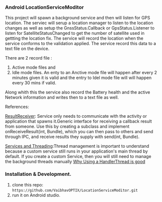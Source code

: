 ### Android LocationServiceModitor

This project will spawn a background service and then will listen for GPS location. The serviec will serup a location manager to listen to the location changes as well as setup the GnssStatus.Callback or GpsStatus.Listener to listen for SatelliteStatusChanged to get the number of satellite used in gettting the location fix.
The service will record the location when the service conforms to the validation applied. The service record this data to a text file on the device.

There are 2 record file :
1. Active mode files and 
2. Idle mode files. 
An enty to an Anctive mode file will happen after every 2 minutes given it is valid and the entry to Idel mode file will will happen every 30 mins if valid.

Along whith this the service also record the Battery health and the active Network information and writes then to a text file as well.



References: 

[ResultReceiver](https://guides.codepath.com/android/Starting-Background-Services#communicating-with-a-resultreceiver): Service
only needs to communicate with the activity or application that spawns it.Generic interface for receiving a callback result 
from someone. Use this by creating a subclass and implement onReceiveResult(int, Bundle), which you can then pass to others 
and send through IPC, and receive results they supply with send(int, Bundle).

[Services and Threading](https://guides.codepath.com/android/Managing-Threads-and-Custom-Services#executing-runnables-on-handlerthread):Thread management is important to understand because a custom service still runs in your application's main thread by default. If you create a custom Service, then you will still need to manage the background threads manually
[Why Using a HandlerThread is good](https://medium.com/@ali.muzaffar/handlerthreads-and-why-you-should-be-using-them-in-your-android-apps-dc8bf1540341)

### Installation & Development. 
1. clone this repo: `https://github.com/VaibhavOPTIX/LocationServiceModitor.git`
2. run it on Android studio.
